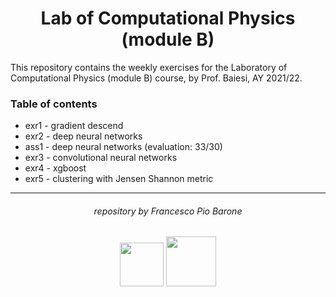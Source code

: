 <h1 align="center"> Lab of Computational Physics (module B) </h1>

This repository contains the weekly exercises for the Laboratory of Computational Physics (module B) course, by Prof. Baiesi, AY 2021/22.

### Table of contents

- exr1 - gradient descend
- exr2 - deep neural networks
- ass1 - deep neural networks (evaluation: 33/30)
- exr3 - convolutional neural networks
- exr4 - xgboost
- exr5 - clustering with Jensen Shannon metric

***

<h6 align="center">repository by Francesco Pio Barone</h6>

<p align="center">
  <img src="https://www.unipd.it/sites/unipd.it/themes/unipd_2017/logo-print.png" alt="" height="70"/>
  <img src="http://physicsofdata.dfa.unipd.it/fileadmin/Immagini/Pagine/Logo-DFA.png" alt="" height="80"/>
</p>
